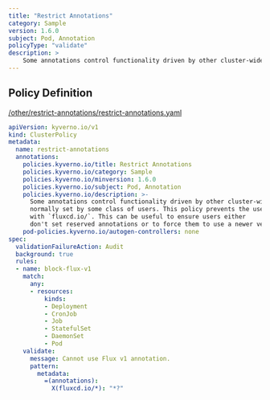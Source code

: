 ```yaml
---
title: "Restrict Annotations"
category: Sample
version: 1.6.0
subject: Pod, Annotation
policyType: "validate"
description: >
    Some annotations control functionality driven by other cluster-wide tools and are not normally set by some class of users. This policy prevents the use of an annotation beginning with `fluxcd.io/`. This can be useful to ensure users either don't set reserved annotations or to force them to use a newer version of an annotation.
---
```


## Policy Definition
<a href="https://github.com/kyverno/policies/raw/main//other/restrict-annotations/restrict-annotations.yaml" target="-blank">/other/restrict-annotations/restrict-annotations.yaml</a>

```yaml
apiVersion: kyverno.io/v1
kind: ClusterPolicy
metadata:
  name: restrict-annotations
  annotations:
    policies.kyverno.io/title: Restrict Annotations
    policies.kyverno.io/category: Sample
    policies.kyverno.io/minversion: 1.6.0
    policies.kyverno.io/subject: Pod, Annotation
    policies.kyverno.io/description: >-
      Some annotations control functionality driven by other cluster-wide tools and are not
      normally set by some class of users. This policy prevents the use of an annotation beginning
      with `fluxcd.io/`. This can be useful to ensure users either
      don't set reserved annotations or to force them to use a newer version of an annotation.
    pod-policies.kyverno.io/autogen-controllers: none
spec:
  validationFailureAction: Audit
  background: true
  rules:
  - name: block-flux-v1
    match:
      any:
      - resources:
          kinds:
          - Deployment
          - CronJob
          - Job
          - StatefulSet
          - DaemonSet
          - Pod
    validate:
      message: Cannot use Flux v1 annotation.
      pattern:
        metadata:
          =(annotations):
            X(fluxcd.io/*): "*?"
```
